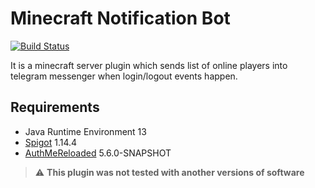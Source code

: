 # Minecraft Notification Bot
[![Build Status](https://travis-ci.com/imedvedko/minecraft-notification-bot.svg?branch=master)](https://travis-ci.com/imedvedko/minecraft-notification-bot)

It is a minecraft server plugin which sends list of online players into telegram messenger when login/logout events happen.

## Requirements
* Java Runtime Environment 13
* [Spigot](https://www.spigotmc.org) 1.14.4
* [AuthMeReloaded](https://github.com/AuthMe/AuthMeReloaded) 5.6.0-SNAPSHOT
> :warning: **This plugin was not tested with another versions of software**
